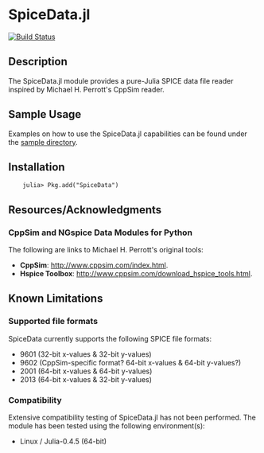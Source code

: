 # SpiceData.jl

[![Build Status](https://travis-ci.org/ma-laforge/SpiceData.jl.svg?branch=master)](https://travis-ci.org/ma-laforge/SpiceData.jl)

## Description

The SpiceData.jl module provides a pure-Julia SPICE data file reader inspired by Michael H. Perrott's CppSim reader.

## Sample Usage

Examples on how to use the SpiceData.jl capabilities can be found under the [sample directory](sample/).

<a name="Installation"></a>
## Installation

		julia> Pkg.add("SpiceData")

## Resources/Acknowledgments

### CppSim and NGspice Data Modules for Python

The following are links to Michael H. Perrott's original tools:

 - **CppSim**: <http://www.cppsim.com/index.html>.
 - **Hspice Toolbox**: <http://www.cppsim.com/download_hspice_tools.html>.

## Known Limitations

### Supported file formats

SpiceData currently supports the following SPICE file formats:

 - 9601 (32-bit x-values & 32-bit y-values)
 - 9602 (CppSim-specific format? 64-bit x-values & 64-bit y-values?)
 - 2001 (64-bit x-values & 64-bit y-values)
 - 2013 (64-bit x-values & 32-bit y-values)

### Compatibility

Extensive compatibility testing of SpiceData.jl has not been performed.  The module has been tested using the following environment(s):

 - Linux / Julia-0.4.5 (64-bit)
